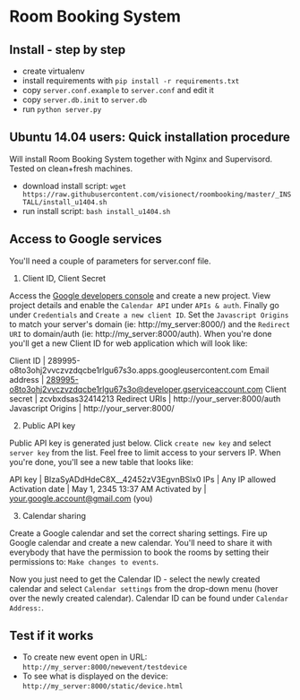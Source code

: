 Room Booking System
===================

Install - step by step
----------------------

* create virtualenv
* install requirements with `pip install -r requirements.txt`
* copy `server.conf.example` to `server.conf` and edit it
* copy `server.db.init` to `server.db`
* run `python server.py`

Ubuntu 14.04 users: Quick installation procedure
------------------------------------------------
Will install Room Booking System together with Nginx and Supervisord. Tested on clean+fresh machines. 

* download install script: `wget https://raw.githubusercontent.com/visionect/roombooking/master/_INSTALL/install_u1404.sh`
* run install script: `bash install_u1404.sh`

Access to Google services
-------------------------
You'll need a couple of parameters for server.conf file. 

1. Client ID, Client Secret 

 Access the [Google developers console](https://console.developers.google.com) and create a new project. View project details and enable the `Calendar API` under `APIs & auth`. Finally go under `Credentials` and `Create a new client ID`. Set the `Javascript Origins` to match your server's domain (ie: http://my_server:8000/) and the `Redirect URI` to domain/auth (ie: http://my_server:8000/auth). When you're done you'll get a new Client ID for web application which will look like:

 Client ID | 289995-o8to3ohj2vvczvzdqcbe1rlgu67s3o.apps.googleusercontent.com 
 Email address | 289995-o8to3ohj2vvczvzdqcbe1rlgu67s3o@developer.gserviceaccount.com
 Client secret | zcvbxdsas32414213
 Redirect URIs | http://your_server:8000/auth
 Javascript Origins | http://your_server:8000/

2. Public API key

 Public API key is generated just below. Click `create new key` and select `server key` from the list. Feel free to limit access to your servers IP. When you're done, you'll see a new table that looks like:

 API key | BIzaSyADdHdeC8X__42452zV3EgvnBSlx0
 IPs | Any IP allowed
 Activation date	| May 1, 2345 13:37 AM
 Activated by | your.google.account@gmail.com (you)

3. Calendar sharing

 Create a Google calendar and set the correct sharing settings. Fire up Google calendar and create a new calendar. You'll need to share it with everybody that have the permission to book the rooms by setting their permissions to: `Make changes to events`. 

 Now you just need to get the Calendar ID - select the newly created calendar and select `Calendar settings` from the drop-down menu (hover over the newly created calendar). Calendar ID can be found under `Calendar Address:`.

Test if it works
----------------
* To create new event open in URL: `http://my_server:8000/newevent/testdevice`
* To see what is displayed on the device: `http://my_server:8000/static/device.html`
